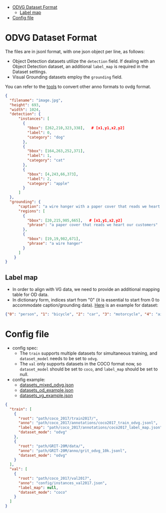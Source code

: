 
- [ODVG Dataset Format](#odvg-dataset-format)
  - [Label map](#label-map)
- [Config file](#config-file)

# ODVG Dataset Format

The files are in jsonl format, with one json object per line, as follows:
- Object Detection datasets utilize the ``detection`` field. If dealing with an Object Detection dataset, an additional ``label_map`` is required in the Dataset settings.
- Visual Grounding datasets employ the ``grounding`` field.  

You can refer to the [tools](./tools/) to convert other anno formats to ovdg format.
```json
{
  "filename": "image.jpg",
  "height": 693,
  "width": 1024,
  "detection": {
      "instances": [     
        {
          "bbox": [262,210,323,338],   # [x1,y1,x2,y2]
          "label": 0,
          "category": "dog"
        },
        {
          "bbox": [164,263,252,371],
          "label": 1,
          "category": "cat"
        },
        {
          "bbox": [4,243,66,373],
          "label": 2,
          "category": "apple"
        }
      ]
  },
  "grounding": { 
      "caption": "a wire hanger with a paper cover that reads we heart our customers", 
      "regions": [
        {
          "bbox": [20,215,985,665],   # [x1,y1,x2,y2]
          "phrase": "a paper cover that reads we heart our customers"
        },
        { 
          "bbox": [19,19,982,671],
          "phrase": "a wire hanger"
        }
      ]
    }
}
```

## Label map

- In order to align with VG data, we need to provide an additional mapping table for OD data.
- In dictionary form, indices start from "0" (it is essential to start from 0 to accommodate caption/grounding data). [Here](./config/coco2017_label_map.json) is an example for dataset:

```json
{"0": "person", "1": "bicycle", "2": "car", "3": "motorcycle", "4": "airplane", "5": "bus", "6": "train", "7": "truck", "8": "boat", "9": "traffic light", "10": "fire hydrant", "11": "stop sign", "12": "parking meter", "13": "bench", "14": "bird", "15": "cat", "16": "dog", "17": "horse", "18": "sheep", "19": "cow", "20": "elephant", "21": "bear", "22": "zebra", "23": "giraffe", "24": "backpack", "25": "umbrella", "26": "handbag", "27": "tie", "28": "suitcase", "29": "frisbee", "30": "skis", "31": "snowboard", "32": "sports ball", "33": "kite", "34": "baseball bat", "35": "baseball glove", "36": "skateboard", "37": "surfboard", "38": "tennis racket", "39": "bottle", "40": "wine glass", "41": "cup", "42": "fork", "43": "knife", "44": "spoon", "45": "bowl", "46": "banana", "47": "apple", "48": "sandwich", "49": "orange", "50": "broccoli", "51": "carrot", "52": "hot dog", "53": "pizza", "54": "donut", "55": "cake", "56": "chair", "57": "couch", "58": "potted plant", "59": "bed", "60": "dining table", "61": "toilet", "62": "tv", "63": "laptop", "64": "mouse", "65": "remote", "66": "keyboard", "67": "cell phone", "68": "microwave", "69": "oven", "70": "toaster", "71": "sink", "72": "refrigerator", "73": "book", "74": "clock", "75": "vase", "76": "scissors", "77": "teddy bear", "78": "hair drier", "79": "toothbrush"}
```

# Config file

- config spec:
  - The ``train`` supports multiple datasets for simultaneous training, and ``dataset_model`` needs to be set to ``odvg``. 
  - The ``val``  only supports datasets in the COCO format now, so ``dataset_model`` should be set to ``coco``, and ``label_map`` should be set to null.
- config example:
  - [datasets_mixed_odvg.json](config/datasets_mixed_odvg.json)
  - [datasets_od_example.json](config/datasets_od_example.json)
  - [datasets_vg_example.json](config/datasets_vg_example.json)

```json
{
  "train": [
    {
      "root": "path/coco_2017/train2017/",
      "anno": "path/coco_2017/annotations/coco2017_train_odvg.jsonl",
      "label_map": "path/coco_2017/annotations/coco2017_label_map.json",
      "dataset_mode": "odvg"
    }, 
    {
      "root": "path/GRIT-20M/data/",
      "anno": "path/GRIT-20M/anno/grit_odvg_10k.jsonl",
      "dataset_mode": "odvg"
    }
  ],
  "val": [
    {
      "root": "path/coco_2017/val2017",
      "anno": "config/instances_val2017.json",
      "label_map": null,
      "dataset_mode": "coco"
    }
  ]
}
```